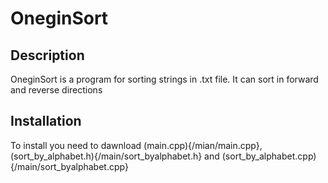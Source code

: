 # OneginSort
## Description
OneginSort is a program for sorting strings in .txt file. It can sort in forward and reverse directions

## Installation
To install you need to dawnload (main.cpp){/mian/main.cpp}, (sort_by_alphabet.h){/main/sort_byalphabet.h} and (sort_by_alphabet.cpp){/main/sort_byalphabet.cpp}

